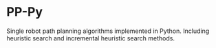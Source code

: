# PP-Py
Single robot path planning algorithms implemented in Python. Including heuristic search and incremental heuristic search methods.
